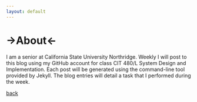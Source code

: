 ```yaml
---
layout: default
---
```


# ->About<- 



I am a senior at California State University Northridge. Weekly I will post to this blog using my GitHub account for class CIT 480/L System Design and Implementation. Each post will be generated using the command-line tool provided by Jekyll. The blog entries will detail a task that I performed during the week.  





[back](./)
